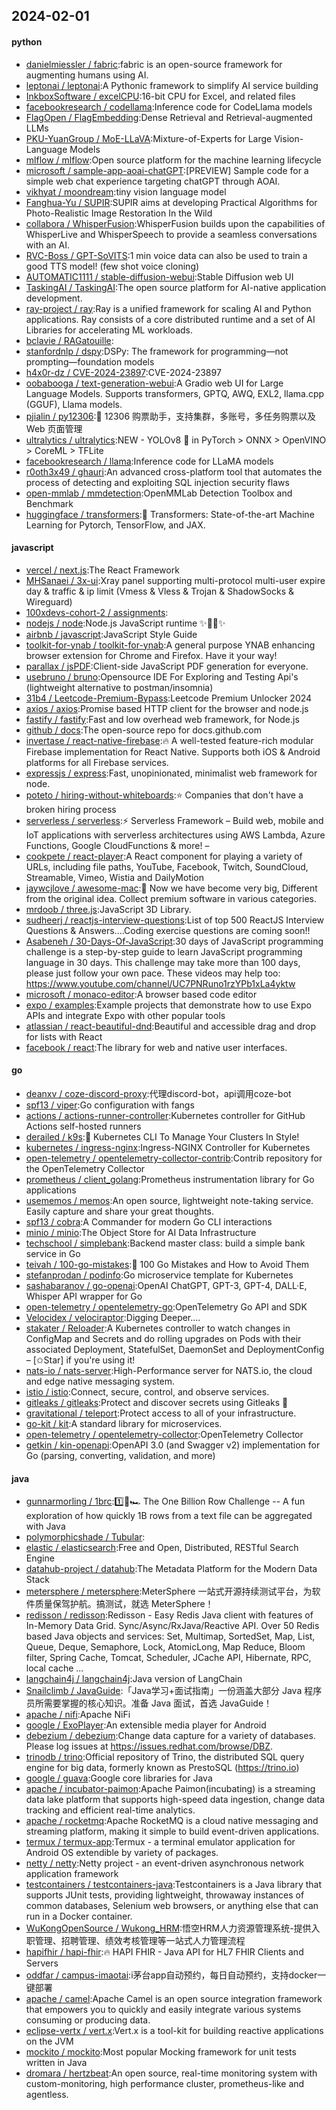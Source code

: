 ## 2024-02-01

#### python
* [danielmiessler / fabric](https://github.com/danielmiessler/fabric):fabric is an open-source framework for augmenting humans using AI.
* [leptonai / leptonai](https://github.com/leptonai/leptonai):A Pythonic framework to simplify AI service building
* [InkboxSoftware / excelCPU](https://github.com/InkboxSoftware/excelCPU):16-bit CPU for Excel, and related files
* [facebookresearch / codellama](https://github.com/facebookresearch/codellama):Inference code for CodeLlama models
* [FlagOpen / FlagEmbedding](https://github.com/FlagOpen/FlagEmbedding):Dense Retrieval and Retrieval-augmented LLMs
* [PKU-YuanGroup / MoE-LLaVA](https://github.com/PKU-YuanGroup/MoE-LLaVA):Mixture-of-Experts for Large Vision-Language Models
* [mlflow / mlflow](https://github.com/mlflow/mlflow):Open source platform for the machine learning lifecycle
* [microsoft / sample-app-aoai-chatGPT](https://github.com/microsoft/sample-app-aoai-chatGPT):[PREVIEW] Sample code for a simple web chat experience targeting chatGPT through AOAI.
* [vikhyat / moondream](https://github.com/vikhyat/moondream):tiny vision language model
* [Fanghua-Yu / SUPIR](https://github.com/Fanghua-Yu/SUPIR):SUPIR aims at developing Practical Algorithms for Photo-Realistic Image Restoration In the Wild
* [collabora / WhisperFusion](https://github.com/collabora/WhisperFusion):WhisperFusion builds upon the capabilities of WhisperLive and WhisperSpeech to provide a seamless conversations with an AI.
* [RVC-Boss / GPT-SoVITS](https://github.com/RVC-Boss/GPT-SoVITS):1 min voice data can also be used to train a good TTS model! (few shot voice cloning)
* [AUTOMATIC1111 / stable-diffusion-webui](https://github.com/AUTOMATIC1111/stable-diffusion-webui):Stable Diffusion web UI
* [TaskingAI / TaskingAI](https://github.com/TaskingAI/TaskingAI):The open source platform for AI-native application development.
* [ray-project / ray](https://github.com/ray-project/ray):Ray is a unified framework for scaling AI and Python applications. Ray consists of a core distributed runtime and a set of AI Libraries for accelerating ML workloads.
* [bclavie / RAGatouille](https://github.com/bclavie/RAGatouille):
* [stanfordnlp / dspy](https://github.com/stanfordnlp/dspy):DSPy: The framework for programming—not prompting—foundation models
* [h4x0r-dz / CVE-2024-23897](https://github.com/h4x0r-dz/CVE-2024-23897):CVE-2024-23897
* [oobabooga / text-generation-webui](https://github.com/oobabooga/text-generation-webui):A Gradio web UI for Large Language Models. Supports transformers, GPTQ, AWQ, EXL2, llama.cpp (GGUF), Llama models.
* [pjialin / py12306](https://github.com/pjialin/py12306):🚂 12306 购票助手，支持集群，多账号，多任务购票以及 Web 页面管理
* [ultralytics / ultralytics](https://github.com/ultralytics/ultralytics):NEW - YOLOv8 🚀 in PyTorch > ONNX > OpenVINO > CoreML > TFLite
* [facebookresearch / llama](https://github.com/facebookresearch/llama):Inference code for LLaMA models
* [r0oth3x49 / ghauri](https://github.com/r0oth3x49/ghauri):An advanced cross-platform tool that automates the process of detecting and exploiting SQL injection security flaws
* [open-mmlab / mmdetection](https://github.com/open-mmlab/mmdetection):OpenMMLab Detection Toolbox and Benchmark
* [huggingface / transformers](https://github.com/huggingface/transformers):🤗 Transformers: State-of-the-art Machine Learning for Pytorch, TensorFlow, and JAX.

#### javascript
* [vercel / next.js](https://github.com/vercel/next.js):The React Framework
* [MHSanaei / 3x-ui](https://github.com/MHSanaei/3x-ui):Xray panel supporting multi-protocol multi-user expire day & traffic & ip limit (Vmess & Vless & Trojan & ShadowSocks & Wireguard)
* [100xdevs-cohort-2 / assignments](https://github.com/100xdevs-cohort-2/assignments):
* [nodejs / node](https://github.com/nodejs/node):Node.js JavaScript runtime ✨🐢🚀✨
* [airbnb / javascript](https://github.com/airbnb/javascript):JavaScript Style Guide
* [toolkit-for-ynab / toolkit-for-ynab](https://github.com/toolkit-for-ynab/toolkit-for-ynab):A general purpose YNAB enhancing browser extension for Chrome and Firefox. Have it your way!
* [parallax / jsPDF](https://github.com/parallax/jsPDF):Client-side JavaScript PDF generation for everyone.
* [usebruno / bruno](https://github.com/usebruno/bruno):Opensource IDE For Exploring and Testing Api's (lightweight alternative to postman/insomnia)
* [31b4 / Leetcode-Premium-Bypass](https://github.com/31b4/Leetcode-Premium-Bypass):Leetcode Premium Unlocker 2024
* [axios / axios](https://github.com/axios/axios):Promise based HTTP client for the browser and node.js
* [fastify / fastify](https://github.com/fastify/fastify):Fast and low overhead web framework, for Node.js
* [github / docs](https://github.com/github/docs):The open-source repo for docs.github.com
* [invertase / react-native-firebase](https://github.com/invertase/react-native-firebase):🔥 A well-tested feature-rich modular Firebase implementation for React Native. Supports both iOS & Android platforms for all Firebase services.
* [expressjs / express](https://github.com/expressjs/express):Fast, unopinionated, minimalist web framework for node.
* [poteto / hiring-without-whiteboards](https://github.com/poteto/hiring-without-whiteboards):⭐️ Companies that don't have a broken hiring process
* [serverless / serverless](https://github.com/serverless/serverless):⚡ Serverless Framework – Build web, mobile and IoT applications with serverless architectures using AWS Lambda, Azure Functions, Google CloudFunctions & more! –
* [cookpete / react-player](https://github.com/cookpete/react-player):A React component for playing a variety of URLs, including file paths, YouTube, Facebook, Twitch, SoundCloud, Streamable, Vimeo, Wistia and DailyMotion
* [jaywcjlove / awesome-mac](https://github.com/jaywcjlove/awesome-mac): Now we have become very big, Different from the original idea. Collect premium software in various categories.
* [mrdoob / three.js](https://github.com/mrdoob/three.js):JavaScript 3D Library.
* [sudheerj / reactjs-interview-questions](https://github.com/sudheerj/reactjs-interview-questions):List of top 500 ReactJS Interview Questions & Answers....Coding exercise questions are coming soon!!
* [Asabeneh / 30-Days-Of-JavaScript](https://github.com/Asabeneh/30-Days-Of-JavaScript):30 days of JavaScript programming challenge is a step-by-step guide to learn JavaScript programming language in 30 days. This challenge may take more than 100 days, please just follow your own pace. These videos may help too: https://www.youtube.com/channel/UC7PNRuno1rzYPb1xLa4yktw
* [microsoft / monaco-editor](https://github.com/microsoft/monaco-editor):A browser based code editor
* [expo / examples](https://github.com/expo/examples):Example projects that demonstrate how to use Expo APIs and integrate Expo with other popular tools
* [atlassian / react-beautiful-dnd](https://github.com/atlassian/react-beautiful-dnd):Beautiful and accessible drag and drop for lists with React
* [facebook / react](https://github.com/facebook/react):The library for web and native user interfaces.

#### go
* [deanxv / coze-discord-proxy](https://github.com/deanxv/coze-discord-proxy):代理discord-bot，api调用coze-bot
* [spf13 / viper](https://github.com/spf13/viper):Go configuration with fangs
* [actions / actions-runner-controller](https://github.com/actions/actions-runner-controller):Kubernetes controller for GitHub Actions self-hosted runners
* [derailed / k9s](https://github.com/derailed/k9s):🐶 Kubernetes CLI To Manage Your Clusters In Style!
* [kubernetes / ingress-nginx](https://github.com/kubernetes/ingress-nginx):Ingress-NGINX Controller for Kubernetes
* [open-telemetry / opentelemetry-collector-contrib](https://github.com/open-telemetry/opentelemetry-collector-contrib):Contrib repository for the OpenTelemetry Collector
* [prometheus / client_golang](https://github.com/prometheus/client_golang):Prometheus instrumentation library for Go applications
* [usememos / memos](https://github.com/usememos/memos):An open source, lightweight note-taking service. Easily capture and share your great thoughts.
* [spf13 / cobra](https://github.com/spf13/cobra):A Commander for modern Go CLI interactions
* [minio / minio](https://github.com/minio/minio):The Object Store for AI Data Infrastructure
* [techschool / simplebank](https://github.com/techschool/simplebank):Backend master class: build a simple bank service in Go
* [teivah / 100-go-mistakes](https://github.com/teivah/100-go-mistakes):📖 100 Go Mistakes and How to Avoid Them
* [stefanprodan / podinfo](https://github.com/stefanprodan/podinfo):Go microservice template for Kubernetes
* [sashabaranov / go-openai](https://github.com/sashabaranov/go-openai):OpenAI ChatGPT, GPT-3, GPT-4, DALL·E, Whisper API wrapper for Go
* [open-telemetry / opentelemetry-go](https://github.com/open-telemetry/opentelemetry-go):OpenTelemetry Go API and SDK
* [Velocidex / velociraptor](https://github.com/Velocidex/velociraptor):Digging Deeper....
* [stakater / Reloader](https://github.com/stakater/Reloader):A Kubernetes controller to watch changes in ConfigMap and Secrets and do rolling upgrades on Pods with their associated Deployment, StatefulSet, DaemonSet and DeploymentConfig – [✩Star] if you're using it!
* [nats-io / nats-server](https://github.com/nats-io/nats-server):High-Performance server for NATS.io, the cloud and edge native messaging system.
* [istio / istio](https://github.com/istio/istio):Connect, secure, control, and observe services.
* [gitleaks / gitleaks](https://github.com/gitleaks/gitleaks):Protect and discover secrets using Gitleaks 🔑
* [gravitational / teleport](https://github.com/gravitational/teleport):Protect access to all of your infrastructure.
* [go-kit / kit](https://github.com/go-kit/kit):A standard library for microservices.
* [open-telemetry / opentelemetry-collector](https://github.com/open-telemetry/opentelemetry-collector):OpenTelemetry Collector
* [getkin / kin-openapi](https://github.com/getkin/kin-openapi):OpenAPI 3.0 (and Swagger v2) implementation for Go (parsing, converting, validation, and more)

#### java
* [gunnarmorling / 1brc](https://github.com/gunnarmorling/1brc):1️⃣🐝🏎️ The One Billion Row Challenge -- A fun exploration of how quickly 1B rows from a text file can be aggregated with Java
* [polymorphicshade / Tubular](https://github.com/polymorphicshade/Tubular):
* [elastic / elasticsearch](https://github.com/elastic/elasticsearch):Free and Open, Distributed, RESTful Search Engine
* [datahub-project / datahub](https://github.com/datahub-project/datahub):The Metadata Platform for the Modern Data Stack
* [metersphere / metersphere](https://github.com/metersphere/metersphere):MeterSphere 一站式开源持续测试平台，为软件质量保驾护航。搞测试，就选 MeterSphere！
* [redisson / redisson](https://github.com/redisson/redisson):Redisson - Easy Redis Java client with features of In-Memory Data Grid. Sync/Async/RxJava/Reactive API. Over 50 Redis based Java objects and services: Set, Multimap, SortedSet, Map, List, Queue, Deque, Semaphore, Lock, AtomicLong, Map Reduce, Bloom filter, Spring Cache, Tomcat, Scheduler, JCache API, Hibernate, RPC, local cache ...
* [langchain4j / langchain4j](https://github.com/langchain4j/langchain4j):Java version of LangChain
* [Snailclimb / JavaGuide](https://github.com/Snailclimb/JavaGuide):「Java学习+面试指南」一份涵盖大部分 Java 程序员所需要掌握的核心知识。准备 Java 面试，首选 JavaGuide！
* [apache / nifi](https://github.com/apache/nifi):Apache NiFi
* [google / ExoPlayer](https://github.com/google/ExoPlayer):An extensible media player for Android
* [debezium / debezium](https://github.com/debezium/debezium):Change data capture for a variety of databases. Please log issues at https://issues.redhat.com/browse/DBZ.
* [trinodb / trino](https://github.com/trinodb/trino):Official repository of Trino, the distributed SQL query engine for big data, formerly known as PrestoSQL (https://trino.io)
* [google / guava](https://github.com/google/guava):Google core libraries for Java
* [apache / incubator-paimon](https://github.com/apache/incubator-paimon):Apache Paimon(incubating) is a streaming data lake platform that supports high-speed data ingestion, change data tracking and efficient real-time analytics.
* [apache / rocketmq](https://github.com/apache/rocketmq):Apache RocketMQ is a cloud native messaging and streaming platform, making it simple to build event-driven applications.
* [termux / termux-app](https://github.com/termux/termux-app):Termux - a terminal emulator application for Android OS extendible by variety of packages.
* [netty / netty](https://github.com/netty/netty):Netty project - an event-driven asynchronous network application framework
* [testcontainers / testcontainers-java](https://github.com/testcontainers/testcontainers-java):Testcontainers is a Java library that supports JUnit tests, providing lightweight, throwaway instances of common databases, Selenium web browsers, or anything else that can run in a Docker container.
* [WuKongOpenSource / Wukong_HRM](https://github.com/WuKongOpenSource/Wukong_HRM):悟空HRM人力资源管理系统-提供入职管理、招聘管理、绩效考核管理等一站式人力管理流程
* [hapifhir / hapi-fhir](https://github.com/hapifhir/hapi-fhir):🔥 HAPI FHIR - Java API for HL7 FHIR Clients and Servers
* [oddfar / campus-imaotai](https://github.com/oddfar/campus-imaotai):i茅台app自动预约，每日自动预约，支持docker一键部署
* [apache / camel](https://github.com/apache/camel):Apache Camel is an open source integration framework that empowers you to quickly and easily integrate various systems consuming or producing data.
* [eclipse-vertx / vert.x](https://github.com/eclipse-vertx/vert.x):Vert.x is a tool-kit for building reactive applications on the JVM
* [mockito / mockito](https://github.com/mockito/mockito):Most popular Mocking framework for unit tests written in Java
* [dromara / hertzbeat](https://github.com/dromara/hertzbeat):An open source, real-time monitoring system with custom-monitoring, high performance cluster, prometheus-like and agentless.
